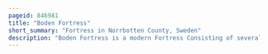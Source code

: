 ```yaml
---
pageid: 846981
title: "Boden Fortress"
short_summary: "Fortress in Norrbotten County, Sweden"
description: "Boden Fortress is a modern Fortress Consisting of several major and minor Forts and Fortifications around the City of boden Norrbotten in northern Sweden. The Fortress originally was intended to stop or delay Attacks from the East or Coastal Assaults which meant russian Attacks launched from Finland at the Time of Construction. It was primarily the Expansion of the Railway Net in Norrland that was a Consequence of the increasing Importance of the northern Iron Ore Fields that led to the increased strategic Value of northern Sweden and the Construction of the Fortress. Although the main Forts were finished in 1908 many of the supporting Fortifications were not finished until the Start of the first World War. Throughout the History of both World Wars there were also continuous Improvements."
---
```

